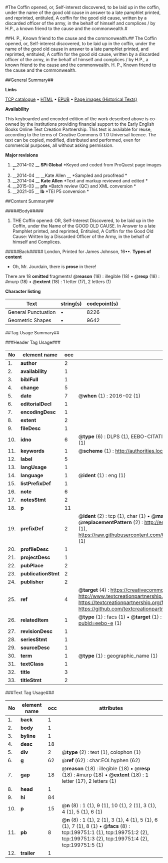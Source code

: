 #The Coffin opened, or, Self-interest discovered, to be laid up in the coffin, under the name of the good old cause in answer to a late pamphlet printed, and reprinted, entituled, A coffin for the good old cause, written by a discarded officer of the army, in the behalf of himself and complices / by H.P., a known friend to the cause and the commonwealth.#

##H. P., Known friend to the cause and the commonwealth.##
The Coffin opened, or, Self-interest discovered, to be laid up in the coffin, under the name of the good old cause in answer to a late pamphlet printed, and reprinted, entituled, A coffin for the good old cause, written by a discarded officer of the army, in the behalf of himself and complices / by H.P., a known friend to the cause and the commonwealth.
H. P., Known friend to the cause and the commonwealth.

##General Summary##

**Links**

[TCP catalogue](http://www.ota.ox.ac.uk/tcp/)  • 
[HTML](http://tei.it.ox.ac.uk/tcp/Texts-HTML/free/B27/B27766.html)  • 
[EPUB](http://tei.it.ox.ac.uk/tcp/Texts-EPUB/free/B27/B27766.epub) • 
[Page images (Historical Texts)](https://historicaltexts.jisc.ac.uk/eebo-12538408e)

**Availability**

This keyboarded and encoded edition of the work described above is co-owned by the
    institutions providing financial support to the Early English Books Online Text Creation
    Partnership. This text is available for reuse, according to the terms of  Creative Commons 0 1.0 Universal
    licence. The text can be copied, modified, distributed and performed, even for commercial
    purposes, all without asking permission.

**Major revisions**

1. __2014-02 __ __SPi Global__ *Keyed and coded from ProQuest page images *
1. __2014-04 __ __Kate Allen __ *Sampled and proofread *
1. __2014-04 __ __Kate Allen__ *Text and markup reviewed and edited *
1. __2015-03 __ __pfs__ *Batch review (QC) and XML conversion *
1. __2021-05 __ __lb__ *TEI P5 conversion *

##Content Summary##

#####Body#####

1. THE Coffin opened: OR, Self-Interest Discovered, to be laid up in the Coffin, under the Name of the GOOD OLD CAUSE. In Answer to a late Pamphlet printed, and reprinted, Entituled, A Coffin for the Good Old Cause: Written by a Discarded Officer of the Army, in the behalf of himself and Complices.

#####Back#####
London, Printed for James Johnson, 16••.
**Types of content**

  * Oh, Mr. Jourdain, there is **prose** in there!

There are 18 **omitted** fragments! 
 @__reason__ (18) : illegible (18)  •  @__resp__ (18) : #murp (18)  •  @__extent__ (18) : 1 letter (17), 2 letters (1)

**Character listing**


|Text|string(s)|codepoint(s)|
|---|---|---|
|General Punctuation|•|8226|
|Geometric Shapes|▪|9642|

##Tag Usage Summary##

###Header Tag Usage###

|No|element name|occ|attributes|
|---|---|---|---|
|1.|__author__|2||
|2.|__availability__|1||
|3.|__biblFull__|1||
|4.|__change__|5||
|5.|__date__|7| @__when__ (1) : 2016-02 (1)|
|6.|__editorialDecl__|1||
|7.|__encodingDesc__|1||
|8.|__extent__|2||
|9.|__fileDesc__|1||
|10.|__idno__|6| @__type__ (6) : DLPS (1), EEBO-CITATION (1), VID (1), EEBO-PROQUEST (1), STC (1), OCLC (1)|
|11.|__keywords__|1| @__scheme__ (1) : http://authorities.loc.gov/ (1)|
|12.|__label__|5||
|13.|__langUsage__|1||
|14.|__language__|1| @__ident__ (1) : eng (1)|
|15.|__listPrefixDef__|1||
|16.|__note__|6||
|17.|__notesStmt__|2||
|18.|__p__|11||
|19.|__prefixDef__|2| @__ident__ (2) : tcp (1), char (1)  •  @__matchPattern__ (2) : ([0-9\-]+):([0-9IVX]+) (1), (.+) (1)  •  @__replacementPattern__ (2) : http://eebo.chadwyck.com/downloadtiff?vid=$1&page=$2 (1), https://raw.githubusercontent.com/textcreationpartnership/Texts/master/tcpchars.xml#$1 (1)|
|20.|__profileDesc__|1||
|21.|__projectDesc__|1||
|22.|__pubPlace__|2||
|23.|__publicationStmt__|2||
|24.|__publisher__|2||
|25.|__ref__|4| @__target__ (4) : https://creativecommons.org/publicdomain/zero/1.0/ (1), http://www.textcreationpartnership.org/docs/. (1), https://textcreationpartnership.org/faq/#faq05 (1), https://github.com/textcreationpartnership (1)|
|26.|__relatedItem__|1| @__type__ (1) : facs (1)  •  @__target__ (1) : https://data.historicaltexts.jisc.ac.uk/view?pubId=eebo-e (1)|
|27.|__revisionDesc__|1||
|28.|__seriesStmt__|1||
|29.|__sourceDesc__|1||
|30.|__term__|1| @__type__ (1) : geographic_name (1)|
|31.|__textClass__|1||
|32.|__title__|3||
|33.|__titleStmt__|2||


###Text Tag Usage###

|No|element name|occ|attributes|
|---|---|---|---|
|1.|__back__|1||
|2.|__body__|1||
|3.|__byline__|1||
|4.|__desc__|18||
|5.|__div__|2| @__type__ (2) : text (1), colophon (1)|
|6.|__g__|62| @__ref__ (62) : char:EOLhyphen (62)|
|7.|__gap__|18| @__reason__ (18) : illegible (18)  •  @__resp__ (18) : #murp (18)  •  @__extent__ (18) : 1 letter (17), 2 letters (1)|
|8.|__head__|1||
|9.|__hi__|84||
|10.|__p__|15| @__n__ (8) : 1 (1), 9 (1), 10 (1), 2 (1), 3 (1), 4 (1), 5 (1), 6 (1)|
|11.|__pb__|8| @__n__ (8) : 1 (1), 2 (1), 3 (1), 4 (1), 5 (1), 6 (1), 7 (1), 8 (1)  •  @__facs__ (8) : tcp:199751:1 (1), tcp:199751:2 (2), tcp:199751:3 (2), tcp:199751:4 (2), tcp:199751:5 (1)|
|12.|__trailer__|1||
